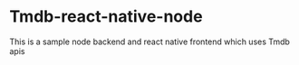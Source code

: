 # Tmdb-react-native-node
This is a sample node backend and react native frontend which uses Tmdb apis
